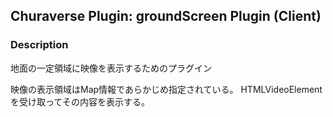 ## Churaverse Plugin: groundScreen Plugin (Client)

### Description

地面の一定領域に映像を表示するためのプラグイン

映像の表示領域はMap情報であらかじめ指定されている。
HTMLVideoElementを受け取ってその内容を表示する。
